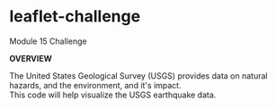 # leaflet-challenge
Module 15 Challenge

**OVERVIEW**

The United States Geological Survey (USGS) provides data on natural hazards, and the environment, and it's impact.  
This code will help visualize the USGS earthquake data.
